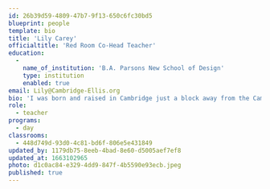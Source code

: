 ```yaml
---
id: 26b39d59-4809-47b7-9f13-650c6fc30bd5
blueprint: people
template: bio
title: 'Lily Carey'
officialtitle: 'Red Room Co-Head Teacher'
education:
  -
    name_of_institution: 'B.A. Parsons New School of Design'
    type: institution
    enabled: true
email: Lily@Cambridge-Ellis.org
bio: 'I was born and raised in Cambridge just a block away from the Cambridge-Ellis School. Since I was a preschooler myself, I have always been drawn to the visual arts. I worked at a Reggio Emilia-inspired preschool in Boston for 6 years, and I am so excited to be able to share my experience and to learn so much more from the children and staff at Cambridge-Ellis.'
role:
  - teacher
programs:
  - day
classrooms:
  - 448d749d-93d0-4c81-bd6f-806e5e431849
updated_by: 1179db75-8eeb-4bad-8e60-d5005aef7ef8
updated_at: 1663102965
photo: d1c0ac84-e329-4dd9-847f-4b5590e93ecb.jpeg
published: true
---
```

